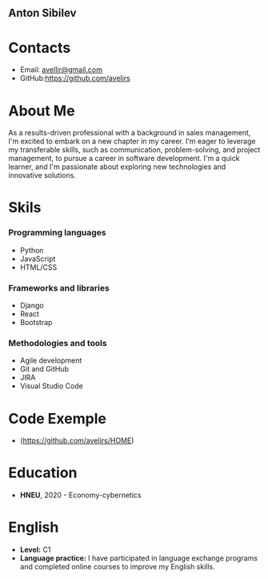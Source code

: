 **Anton Sibilev**
-------------

**Contacts**
=====================

* Email: avellir@gmail.com
* GitHub:https://github.com/avelirs

**About Me**
==========================

As a results-driven professional with a background in sales management, I'm excited to embark on a new chapter in my career. I'm eager to leverage my transferable skills, such as communication, problem-solving, and project management, to pursue a career in software development. I'm a quick learner, and I'm passionate about exploring new technologies and innovative solutions.

**Skils**
========

### Programming languages

* Python
* JavaScript
* HTML/CSS

### Frameworks and libraries

* Django
* React
* Bootstrap

### Methodologies and tools

* Agile development
* Git and GitHub
* JIRA
* Visual Studio Code

**Code Exemple**
===============

* (https://github.com/avelirs/HOME)


**Education**
=============

* **HNEU**, 2020 - Economy-cybernetics


**English**
================

* **Level:** C1
* **Language practice:** I have participated in language exchange programs and completed online courses to improve my English skills.
